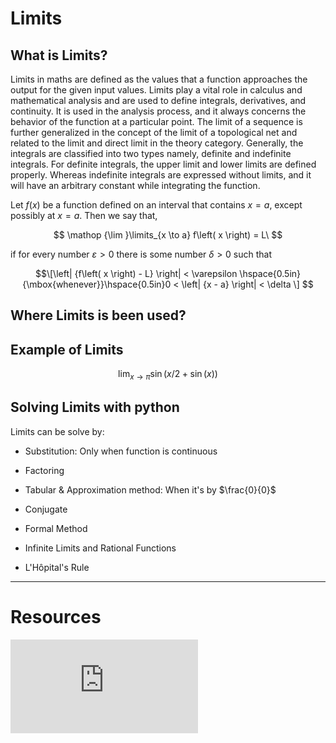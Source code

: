 # Limits

## What is Limits?

Limits in maths are defined as the values that a function approaches the output for the given input values. Limits play a vital role in calculus and mathematical analysis and are used to define integrals, derivatives, and continuity. It is used in the analysis process, and it always concerns the behavior of the function at a particular point. The limit of a sequence is further generalized in the concept of the limit of a topological net and related to the limit and direct limit in the theory category. Generally, the integrals are classified into two types namely, definite and indefinite integrals. For definite integrals, the upper limit and lower limits are defined properly. Whereas indefinite integrals are expressed without limits, and it will have an arbitrary constant while integrating the function.

Let $f\left( x \right)$ be a function defined on an interval that contains $x = a$, except possibly at $x = a$. Then we say that,

$$
\mathop {\lim }\limits_{x \to a} f\left( x \right) = L\
$$

if for every number $\varepsilon > 0$ there is some number $\delta > 0$
such that

$$\[\left| {f\left( x \right) - L} \right| < \varepsilon \hspace{0.5in}{\mbox{whenever}}\hspace{0.5in}0 < \left| {x - a} \right| < \delta \] $$

## Where Limits is been used?

## Example of Limits

$$
\lim_{x \to \pi} \sin(x/2+ \sin(x))
$$

## Solving Limits with python

Limits can be solve by:

- Substitution: Only when function is continuous

- Factoring

- Tabular & Approximation method: When it's by $\frac{0}{0}$

- Conjugate

- Formal Method

- Infinite Limits and Rational Functions

- L'Hôpital's Rule

---

# Resources

<div class="videoWrapper">
<iframe src="https://www.youtube-nocookie.com/embed/YNstP0ESndU" title="YouTube video player" frameborder="0" allow="accelerometer; autoplay; clipboard-write; encrypted-media; gyroscope; picture-in-picture" allowfullscreen></iframe>
</div>
